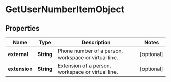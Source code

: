 

# GetUserNumberItemObject


## Properties

| Name | Type | Description | Notes |
|------------ | ------------- | ------------- | -------------|
|**external** | **String** | Phone number of a person, workspace or virtual line. |  [optional] |
|**extension** | **String** | Extension of a person, workspace or virtual line. |  [optional] |



